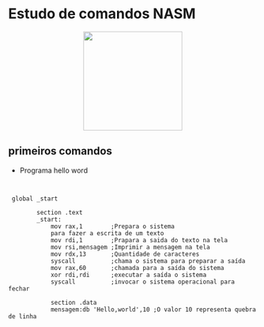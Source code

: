 # Estudo de comandos NASM

<p align="center">
<img src="https://seeklogo.com/images/N/netwide-assembler-nasm-logo-EC5B1109AC-seeklogo.com.png" width=200 height=200 >
</p>

## primeiros comandos


* Programa hello word
 
```Assembly

 
 global _start

        section .text
        _start:
            mov rax,1        ;Prepara o sistema
            para fazer a escrita de um texto
            mov rdi,1        ;Prapara a saida do texto na tela
            mov rsi,mensagem ;Imprimir a mensagem na tela
            mov rdx,13       ;Quantidade de caracteres
            syscall          ;chama o sistema para preparar a saída
            mov rax,60       ;chamada para a saída do sistema
            xor rdi,rdi      ;executar a saída o sistema
            syscall          ;invocar o sistema operacional para fechar

            section .data
            mensagem:db 'Hello,world',10 ;O valor 10 representa quebra de linha 

```